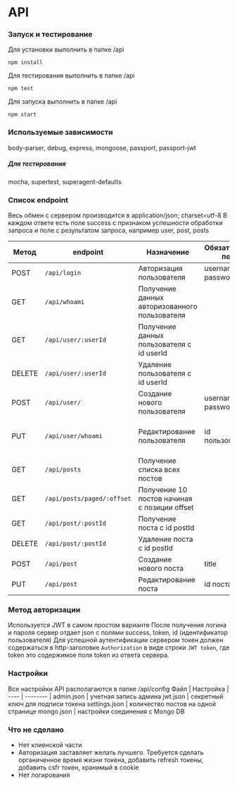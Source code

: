# API
### Запуск и тестирование
Для установки выполнить в папке /api

`npm install`

Для тестирования выполнить в папке /api

`npm test`

Для запуска выполнить в папке /api

`npm start`

### Используемые зависимости
body-parser, debug, express, mongoose, passport, passport-jwt
##### Для тестирования
mocha, supertest, superagent-defaults

### Список endpoint

Весь обмен с сервером производится в application/json; charset=utf-8
В каждом ответе есть поле success с признаком успешности обработки запроса и поле с результатом запроса, например user, post, posts

Метод | endpoint | Назначение | Обязательные поля | Ограничения |
----- | -------- | ---------- | ----------------- | ----------- |
POST |`/api/login` | Авторизация пользователя | username, password | для всех
GET |`/api/whoami` | Получение данных авторизованного пользователя | | для авторизованных пользователей
GET |`/api/user/:userId` | Получение данных пользователя с id userId | | для авторизованных пользователей
DELETE |`/api/user/:userId` | Удаление пользователя с id userId | | для администратора
POST |`/api/user/` | Создание нового пользователя | username, password | для всех
PUT |`/api/user/whoami` | Редактирование пользователя | id пользователя | для самого пользователя, за исключением администратора
GET |`/api/posts` | Получение списка всех постов || для авторизованных пользователей
GET |`/api/posts/paged/:offset` | Получение 10 постов начиная с позиции offset || для авторизованных пользователей
GET |`/api/post/:postId` | Получение поста с id postId || для администратора
DELETE |`/api/post/:postId` | Удаление поста с id postId || для администратора
POST |`/api/post` | Создание нового поста | title || для администратора
PUT |`/api/post` | Редактирование поста | id поста || для администратора

### Метод авторизации
Используется JWT в самом простом варианте
После получения логина и пароля сервер отдает json с полями success, token, id (идентификатор пользователя)
Для успешной аутентификации сервером токен должен содержаться в http-заголовке `Authorization`  в виде строки `JWT token`, где token это содержимое поля token из ответа сервера.

### Настройки
Все настройки API располагаются в папке /api/config
Файл | Настройка |
---- | -------- |
admin.json | учетная запись админа
jwt.json | секретный ключ для подписи токена
settings.json | количество постов на одной странице
mongo.json | настройки соединения с Mongo DB

### Что не сделано
* Нет клиенской части
* Авторизация заставляет желать лучшего. Требуется сделать органиченное время жизни токена, добавить refresh токены, добавить csfr токен, хранимый в cookie
* Нет логирования
